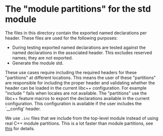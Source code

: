 # The "module partitions" for the std module

The files in this directory contain the exported named declarations per header.
These files are used for the following purposes:

 - During testing exported named declarations are tested against the named
   declarations in the associated header. This excludes reserved names; they
   are not exported.
 - Generate the module std.

These use cases require including the required headers for these "partitions"
at different locations. This means the user of these "partitions" are
responsible for including the proper header and validating whether the header can
be loaded in the current libc++ configuration. For example "include <locale>"
fails when locales are not available. The "partitions" use the libc++ feature
macros to export the declarations available in the current configuration. This
configuration is available if the user includes the `__config' header.

We use `.inc` files that we include from the top-level module instead of
using real C++ module partitions. This is a lot faster than module partitions,
see [this](https://discourse.llvm.org/t/alternatives-to-the-implementation-of-std-modules/71958) for details.
